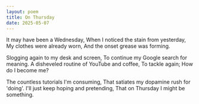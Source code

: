 ```yaml
---
layout: poem
title: On Thursday
date: 2025-05-07
---
```

It may have been a Wednesday, 
When I noticed the stain from yesterday,
My clothes were already worn,
And the onset grease was forming.

Slogging again to my desk and screen, 
To continue my Google search for meaning.
A disheveled routine of YouTube and coffee,
To tackle again; How do I become me?

The countless tutorials I'm consuming,
That satiates my dopamine rush for 'doing'.
I'll just keep hoping and pretending,
That on Thursday I might be something.